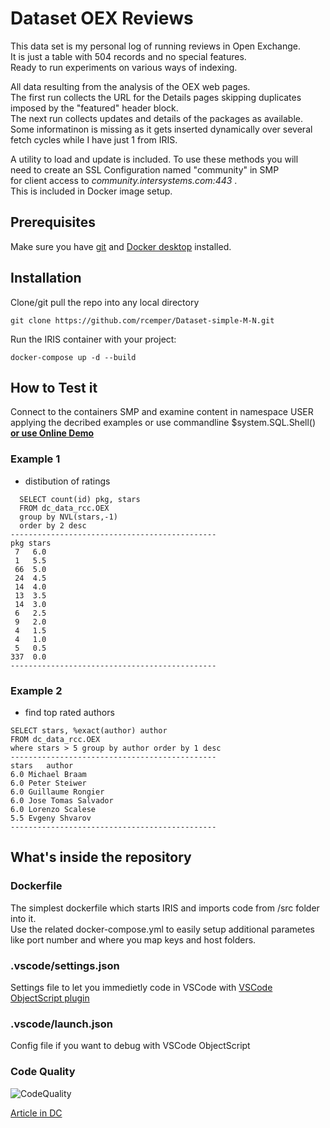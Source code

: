 # Dataset OEX Reviews
This data set is my personal log of running reviews in Open Exchange.   
It is just a table with 504 records and no special features.    
Ready to run experiments on various ways of indexing.   

All data resulting from the analysis of the OEX web pages.   
The first run collects the URL for the Details pages skipping duplicates    
imposed by the "featured" header block.   
The next run collects updates and details of the packages as available.   
Some informatinon is missing as it gets inserted dynamically over several   
fetch cycles while I have just 1 from IRIS.   
 
A utility to load and update is included. To use these methods you will    
need to create an SSL Configuration named "community" in SMP    
for client access to _community.intersystems.com:443_ .    
This is included in Docker image setup.  

## Prerequisites
Make sure you have [git](https://git-scm.com/book/en/v2/Getting-Started-Installing-Git) and [Docker desktop](https://www.docker.com/products/docker-desktop) installed.

## Installation 
Clone/git pull the repo into any local directory
```
git clone https://github.com/rcemper/Dataset-simple-M-N.git
```
Run the IRIS container with your project: 
```
docker-compose up -d --build
```
## How to Test it
Connect to the containers SMP and examine content in namespace USER
applying the decribed examples or use commandline $system.SQL.Shell()
**[or use Online Demo](https://dataset-oex-reviews.demo.community.intersystems.com/csp/sys/UtilHome.csp)**

### Example 1 
- distibution of ratings
```
  SELECT count(id) pkg, stars
  FROM dc_data_rcc.OEX
  group by NVL(stars,-1)
  order by 2 desc
----------------------------------------------
pkg stars
 7   6.0
 1   5.5
 66  5.0
 24  4.5
 14  4.0
 13  3.5
 14  3.0
 6   2.5
 9   2.0
 4   1.5
 4   1.0
 5   0.5
337  0.0
----------------------------------------------
```
### Example 2
- find top rated authors
```
SELECT stars, %exact(author) author
FROM dc_data_rcc.OEX
where stars > 5 group by author order by 1 desc
----------------------------------------------
stars	author
6.0	Michael Braam
6.0	Peter Steiwer
6.0	Guillaume Rongier
6.0	Jose Tomas Salvador
6.0	Lorenzo Scalese
5.5	Evgeny Shvarov
----------------------------------------------
```
## What's inside the repository
### Dockerfile
The simplest dockerfile which starts IRIS and imports code from /src folder into it.   
Use the related docker-compose.yml to easily setup additional parametes like port number and where you map keys and host folders.
### .vscode/settings.json   
Settings file to let you immedietly code in VSCode with [VSCode ObjectScript plugin](https://marketplace.visualstudio.com/items?itemName=daimor.vscode-objectscript)
###  .vscode/launch.json  
Config file if you want to debug with VSCode ObjectScript

### Code Quality
![CodeQuality](https://raw.githubusercontent.com/rcemper/Dataset-OEX-reviews/master/CodeQuality.JPG)

[Article in DC](https://community.intersystems.com/post/dataset-oex-reviews)
